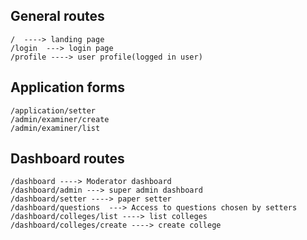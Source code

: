 ## General routes

```
/  ----> landing page
/login  ---> login page
/profile ----> user profile(logged in user)

```

## Application forms

```
/application/setter
/admin/examiner/create
/admin/examiner/list
```

## Dashboard routes

```
/dashboard ----> Moderator dashboard
/dashboard/admin ---> super admin dashboard
/dashboard/setter ----> paper setter
/dashboard/questions  ---> Access to questions chosen by setters
/dashboard/colleges/list ----> list colleges
/dashboard/colleges/create ----> create college

```
